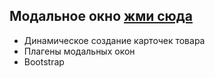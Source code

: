 ## Модальное окно [жми сюда]()
- Динамическое создание карточек товара
- Плагены модальных окон
- Bootstrap
